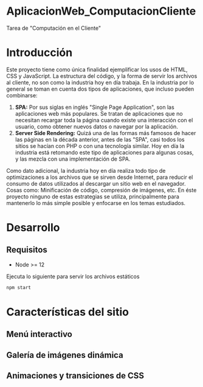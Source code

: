 # AplicacionWeb_ComputacionCliente

Tarea de "Computación en el Cliente"

# Introducción

Este proyecto tiene como única finalidad ejemplificar los usos de HTML, CSS y JavaScript. La
estructura del código, y la forma de servir los archivos al cliente, no son como la industria hoy
en día trabaja. En la industria por lo general se toman en cuenta dos tipos de aplicaciones, que
incluso pueden combinarse:

1. **SPA:** Por sus siglas en inglés "Single Page Application", son las aplicaciones web más
populares. Se tratan de aplicaciones que no necesitan recargar toda la página cuando existe una
interacción con el usuario, como obtener nuevos datos o navegar por la aplicación.
2. **Server Side Rendering:** Quizá una de las formas más famosos de hacer las páginas en la década
anterior, antes de las "SPA", casi todos los sitios se hacían con PHP o con una tecnología similar.
Hoy en día la industria está retomando este tipo de aplicaciones para algunas cosas, y las mezcla
con una implementación de SPA.

Como dato adicional, la industria hoy en día realiza todo tipo de optimizaciones a los archivos
que se sirven desde Internet, para reducir el consumo de datos utilizados al descargar un sitio
web en el navegador. Cosas como: Minificación de código, compresión de imágenes, etc. En éste
proyecto ninguno de estas estrategias se utiliza, principalmente para mantenerlo lo más simple
posible y enfocarse en los temas estudiados.

# Desarrollo

## Requisitos

- Node >= 12

Ejecuta lo siguiente para servir los archivos estáticos
```sh
npm start
```

# Características del sitio

## Menú interactivo

## Galería de imágenes dinámica

## Animaciones y transiciones de CSS

##
